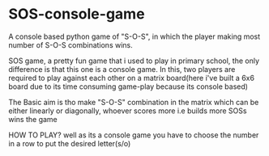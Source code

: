 # SOS-console-game
A console based python game of "S-O-S", in which the player making most number of S-O-S combinations wins.


SOS game, a pretty fun game that i used to play in primary school, the only difference is that this one is a console game.
In this, two players are required to play against each other on a matrix board(here i've built a 6x6 board due to its time consuming game-play because its console based)

The Basic aim is tho make "S-O-S" combination in the matrix which can be either linearly or diagonally,
whoever scores more i.e builds more SOSs wins the game

HOW TO PLAY? well as its a console game you have to choose the number in a row to put the desired letter(s/o)
